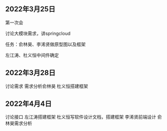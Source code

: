 ## 2022年3月25日

第一次会

讨论大模块需求，讲springcloud

任务：俞林昊、李浠贤做原型图以及框架

左江涛、杜义恒中间件确定

## 2022年3月28日
讨论需求
需求分析俞林昊
杜义恒搭建框架

## 2022年4月4日
讨论接口
左江涛搭建框架
杜义恒写软件设计文档，搭建框架
李浠贤前端设计
俞林昊需求分析
